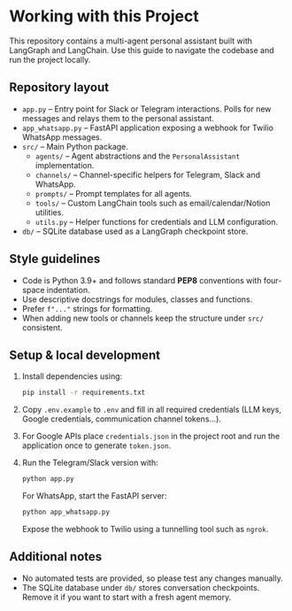 # Working with this Project

This repository contains a multi-agent personal assistant built with LangGraph and LangChain.  Use this guide to navigate the codebase and run the project locally.

## Repository layout

- `app.py` – Entry point for Slack or Telegram interactions.  Polls for new messages and relays them to the personal assistant.
- `app_whatsapp.py` – FastAPI application exposing a webhook for Twilio WhatsApp messages.
- `src/` – Main Python package.
  - `agents/` – Agent abstractions and the `PersonalAssistant` implementation.
  - `channels/` – Channel-specific helpers for Telegram, Slack and WhatsApp.
  - `prompts/` – Prompt templates for all agents.
  - `tools/` – Custom LangChain tools such as email/calendar/Notion utilities.
  - `utils.py` – Helper functions for credentials and LLM configuration.
- `db/` – SQLite database used as a LangGraph checkpoint store.

## Style guidelines

- Code is Python 3.9+ and follows standard **PEP8** conventions with four-space indentation.
- Use descriptive docstrings for modules, classes and functions.
- Prefer `f"..."` strings for formatting.
- When adding new tools or channels keep the structure under `src/` consistent.

## Setup & local development

1. Install dependencies using:

   ```bash
   pip install -r requirements.txt
   ```

2. Copy `.env.example` to `.env` and fill in all required credentials (LLM keys, Google credentials, communication channel tokens…).

3. For Google APIs place `credentials.json` in the project root and run the application once to generate `token.json`.

4. Run the Telegram/Slack version with:

   ```bash
   python app.py
   ```

   For WhatsApp, start the FastAPI server:

   ```bash
   python app_whatsapp.py
   ```

   Expose the webhook to Twilio using a tunnelling tool such as `ngrok`.

## Additional notes

- No automated tests are provided, so please test any changes manually.
- The SQLite database under `db/` stores conversation checkpoints.  Remove it if you want to start with a fresh agent memory.
